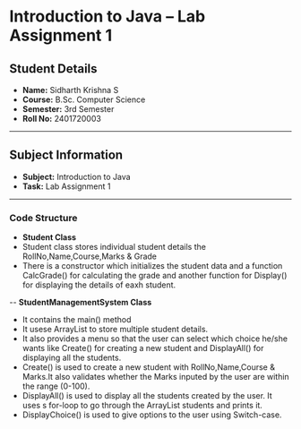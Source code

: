 # Introduction to Java – Lab Assignment 1

## Student Details
- **Name:** Sidharth Krishna S  
- **Course:** B.Sc. Computer Science  
- **Semester:** 3rd Semester  
- **Roll No:** 2401720003  

---

## Subject Information
- **Subject:** Introduction to Java  
- **Task:** Lab Assignment 1  

---

### Code Structure

- **Student Class** 
- Student class stores individual student details the RollNo,Name,Course,Marks & Grade
- There is a constructor which initializes the student data and a function CalcGrade() for calculating the grade and another function for Display() for displaying the details of eaxh student.

-- **StudentManagementSystem Class**
- It contains the main() method
- It usese ArrayList<Student> to store multiple student details.
- It also provides a menu so that the user can select which choice he/she wants like Create() for creating a new student and DisplayAll() for displaying all the students.
- Create() is used to create a new student with RollNo,Name,Course & Marks.It also validates whether the Marks inputed by the user are within the range (0-100).
- DisplayAll() is used to display all the students created by the user. It uses s for-loop to go through the ArrayList<Student> students and prints it.
- DisplayChoice() is used to give options to the user using Switch-case.
